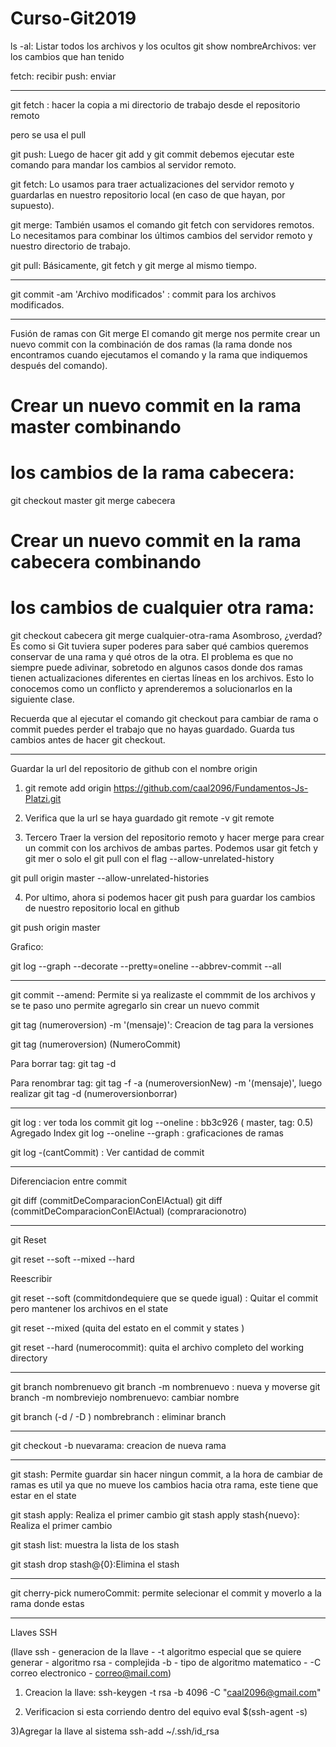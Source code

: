 # Curso-Git2019

ls -al: Listar todos los archivos y los ocultos
git show nombreArchivos: ver los cambios que han tenido

fetch: recibir
push: enviar

---

git fetch : hacer la copia a mi directorio de trabajo desde el repositorio remoto

pero se usa el pull

git push: Luego de hacer git add y git commit debemos ejecutar este comando para mandar los cambios al servidor remoto.

git fetch: Lo usamos para traer actualizaciones del servidor remoto y guardarlas en nuestro repositorio local (en caso de que hayan, por supuesto).

git merge: También usamos el comando git fetch con servidores remotos. Lo necesitamos para combinar los últimos cambios del servidor remoto y nuestro directorio de trabajo.

git pull: Básicamente, git fetch y git merge al mismo tiempo.

---

git commit -am 'Archivo modificados' : commit para los archivos modificados.

---

Fusión de ramas con Git merge
El comando git merge nos permite crear un nuevo commit con la combinación de dos ramas (la rama donde nos encontramos cuando ejecutamos el comando y la rama que indiquemos después del comando).

# Crear un nuevo commit en la rama master combinando

# los cambios de la rama cabecera:

git checkout master
git merge cabecera

# Crear un nuevo commit en la rama cabecera combinando

# los cambios de cualquier otra rama:

git checkout cabecera
git merge cualquier-otra-rama
Asombroso, ¿verdad? Es como si Git tuviera super poderes para saber qué cambios queremos conservar de una rama y qué otros de la otra. El problema es que no siempre puede adivinar, sobretodo en algunos casos donde dos ramas tienen actualizaciones diferentes en ciertas líneas en los archivos. Esto lo conocemos como un conflicto y aprenderemos a solucionarlos en la siguiente clase.

Recuerda que al ejecutar el comando git checkout para cambiar de rama o commit puedes perder el trabajo que no hayas guardado. Guarda tus cambios antes de hacer git checkout.

---

Guardar la url del repositorio de github con el nombre origin

1. git remote add origin https://github.com/caal2096/Fundamentos-Js-Platzi.git

2. Verifica que la url se haya guardado
   git remote -v
   git remote

3. Tercero Traer la version del repositorio remoto y hacer merge para crear un commit con los archivos de ambas partes. Podemos usar git fetch y git mer o solo el git pull con el flag --allow-unrelated-history

git pull origin master --allow-unrelated-histories

4. Por ultimo, ahora si podemos hacer git push para guardar los cambios de nuestro repositorio local en github

git push origin master

Grafico:

git log --graph --decorate --pretty=oneline --abbrev-commit --all

---

git commit --amend: Permite si ya realizaste el commmit de los archivos y se te paso uno permite agregarlo sin crear un nuevo commit

git tag (numeroversion) -m '(mensaje)': Creacion de tag para la versiones

git tag (numeroversion) (NumeroCommit)

Para borrar tag: git tag -d

Para renombrar tag: git tag -f -a (numeroversionNew) -m '(mensaje)', luego realizar git tag -d (numeroversionborrar)

---

git log : ver toda los commit
git log --oneline : bb3c926 ( master, tag: 0.5) Agregado Index
git log --oneline --graph : graficaciones de ramas

git log -(cantCommit) : Ver cantidad de commit

---

Diferenciacion entre commit

git diff (commitDeComparacionConElActual)
git diff (commitDeComparacionConElActual) (compraracionotro)

---

git Reset

git reset --soft --mixed --hard

Reescribir

git reset --soft (commitdondequiere que se quede igual) : Quitar el commit pero mantener los archivos en el state

git reset --mixed (quita del estato en el commit y states )

git reset --hard (numerocommit): quita el archivo completo del working directory

---

git branch nombrenuevo
git branch -m nombrenuevo : nueva y moverse
git branch -m nombreviejo nombrenuevo: cambiar nombre

git branch (-d / -D ) nombrebranch : eliminar branch

---

git checkout -b nuevarama: creacion de nueva rama

---

git stash: Permite guardar sin hacer ningun commit, a la hora de cambiar de ramas es util ya que no mueve los cambios hacia otra rama, este tiene que estar en el state

git stash apply: Realiza el primer cambio
git stash apply stash{nuevo}: Realiza el primer cambio

git stash list: muestra la lista de los stash

git stash drop stash@{0}:Elimina el stash

---

git cherry-pick numeroCommit: permite selecionar el commit y moverlo a la rama donde estas

---

Llaves SSH

(llave ssh - generacion de la llave - -t algoritmo especial que se quiere generar - algoritmo rsa - complejida -b - tipo de algoritmo matematico - -C correo electronico - correo@mail.com)

1. Creacion la llave:
   ssh-keygen -t rsa -b 4096 -C "caal2096@gmail.com"

2. Verificacion si esta corriendo dentro del equivo
   eval \$(ssh-agent -s)

3)Agregar la llave al sistema
ssh-add ~/.ssh/id_rsa
